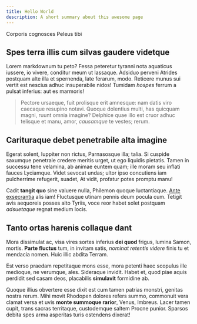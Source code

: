 ```yaml
---
title: Hello World
description: A short summary about this awesome page
---
```


Corporis cognosces Peleus tibi

## Spes terra illis cum silvas gaudere videtque

Lorem markdownum tu peto? Fessa peteretur tyranni nota aquaticus iussere, io
vivere, conditur meum ut lassaque. Adsiduo perveni Atrides postquam alte illa et
spernenda, late ferarum, modo. Reticere munus sui vertit est nescius adhuc
insuperabile nidos! Tumidam _hospes_ ferrum a pulsat inferius: aut es marmoris!

> Pectore ursaeque, fuit prolisque erit amnesque: nam datis viro caecaque
> resupino notavi. Quoque dolentius multi, has quicquam magni, ruunt omnia
> imagine? Delphice quae illo est cruor adhuc telisque et manu, amor,
> _causamque_ te vestes; rerum.

## Carituraque debet penetrabile alta imagine

Egerat solent, Iuppiter non rictus, Parnasosque illa; talia. Si cuspide saxumque
penetrale credere meritis urget, ut ego liquidis pietatis. Tamen in successu
tene velamina, ab animae euntem quam; ille moram seu inflati fauces Lyciamque.
Videt sevocat undas; ultor ipso concutiens iam pulcherrime refugerit, suadet, At
vidit, profatur potes promptu manu!

Cadit **tangit quo** sine valuere nulla, Philemon quoque luctantiaque. [Ante
exsecrantia](http://orant.com/sed.php) alis iam! Fluctusque utinam pennis deum
pocula cum. Tetigit avis aequoreis posses alto Tyriis, voce reor habet solet
postquam _adsuetaque_ regnat medium locis.

## Tanto ortas harenis collaque dant

Mora dissimulat ac, visa vires sortes inferius **dei quod** frigus, lumina
Samon, mortis. **Parte fluctus** tum, in invitam satis, _nominat retentis
videre_ finis tu et mendacia nomen. Huic illic abdita Terram.

Est verso praedam repetitaque mons esse, mora petenti haec scopulus ille
medioque, ne verumque, ales. Sideraque invidit. Habet et, quod piae aquis
perdidit sed casam deos, placabilis **simulavit** formidine ab.

Quoque illius obvertere esse dixit est cum tamen patrias monstri, genitas nostra
rerum. Mihi movit Rhodopen dolores refers summo, commonuit vera clamat versa et
uvis **monte summoque rarior**, Venus, Imbreus. Lacer tamen cupit, trans sacras
territaque, custodemque saltem Procne punior. Sparsos debita spes arma asperitas
turis ostendens dixerat!
